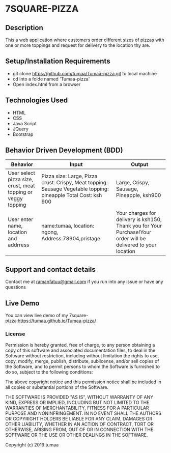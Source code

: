# 7SQUARE-PIZZA

## Description
This a web application where customers order different sizes of pizzas with one or more toppings and request for delivery to the location thy are. 

## Setup/Installation Requirements
* git clone  https://github.com/tumaa/Tumaa-pizza.git to local machine
* cd into a folde named 'Tumaa-pizza'
* Open index.html from a browser

## Technologies Used
* HTML
* CSS
* Java Script
* JQuery
* Bootstrap

## Behavior Driven Development (BDD)
|Behavior  | Input | Output|
|---------| ------|-------|
|User select pizza size, crust, meat topping or veggy topping  | Pizza size: Large, Pizza crust: Crispy, Meat topping: Sausage Vegetable topping: pineapple Total Cost: ksh 900   | Large, Crispy, Sausage, Pineapple, ksh900 |
|User enter name, location and addrress | name:tumaa, location: ngong, Address:78904,pristage| Your charges for delivery is ksh150, Thank you for Your Purchase!Your order will be delivered to your location|


## Support and contact details
Contact me at ramanfatuu@gmail.com if you run into any issue or have any questions

## Live Demo
You can view live demo of my 7square-pizza:https://tumaa.github.io/Tumaa-pizza/

### License
Permission is hereby granted, free of charge, to any person obtaining a copy
of this software and associated documentation files, to deal
in the Software without restriction, including without limitation the rights
to use, copy, modify, merge, publish, distribute, sublicense, and/or sell
copies of the Software, and to permit persons to whom the Software is
furnished to do so, subject to the following conditions:

The above copyright notice and this permission notice shall be included in all
copies or substantial portions of the Software.

THE SOFTWARE IS PROVIDED "AS IS", WITHOUT WARRANTY OF ANY KIND, EXPRESS OR
IMPLIED, INCLUDING BUT NOT LIMITED TO THE WARRANTIES OF MERCHANTABILITY,
FITNESS FOR A PARTICULAR PURPOSE AND NONINFRINGEMENT. IN NO EVENT SHALL THE
AUTHORS OR COPYRIGHT HOLDERS BE LIABLE FOR ANY CLAIM, DAMAGES OR OTHER
LIABILITY, WHETHER IN AN ACTION OF CONTRACT, TORT OR OTHERWISE, ARISING FROM,
OUT OF OR IN CONNECTION WITH THE SOFTWARE OR THE USE OR OTHER DEALINGS IN THE
SOFTWARE.

Copyright (c) 2019 tumaa